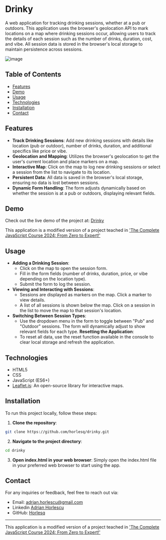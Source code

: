 # Drinky 

A web application for tracking drinking sessions, whether at a pub or outdoors. This application uses the browser's geolocation API to mark locations on a map where drinking sessions occur, allowing users to track the details of each session such as the number of drinks, duration, cost, and vibe. All session data is stored in the browser's local storage to maintain persistence across sessions.

![image](https://github.com/user-attachments/assets/6e7fdec8-d6d6-4a3c-8d7b-41df8dc48256)

## Table of Contents

- [Features](#features)
- [Demo](#demo)
- [Usage](#usage)
- [Technologies](#technologies)
- [Installation](#installation)
- [Contact](#contact)

## Features

- **Track Drinking Sessions**: Add new drinking sessions with details like location (pub or outdoor), number of drinks, duration, and additional specifics like price or vibe.
- **Geolocation and Mapping**: Utilizes the browser's geolocation to get the user's current location and place markers on a map.
- **Interactive Map**: Click on the map to log new drinking sessions or select a session from the list to navigate to its location.
- **Persistent Data**: All data is saved in the browser's local storage, ensuring no data is lost between sessions.
- **Dynamic Form Handling**: The form adjusts dynamically based on whether the session is at a pub or outdoors, displaying relevant fields.

## Demo

Check out the live demo of the project at: [Drinky](https://horlesq.github.io/Drinky/)

This application is a modified version of a project teached in ['The Complete JavaScript Course 2024: From Zero to Expert!'](https://www.udemy.com/course/the-complete-javascript-course/?couponCode=ST10MT8624)

## Usage

- **Adding a Drinking Session**:
  -  Click on the map to open the session form.
  -  Fill in the form fields (number of drinks, duration, price, or vibe depending on the location type).
  -  Submit the form to log the session.
- **Viewing and Interacting with Sessions**:
  -  Sessions are displayed as markers on the map. Click a marker to view details.
  -  A list of all sessions is shown below the map. Click on a session in the list to move the map to that session's location.
- **Switching Between Session Types**:
  -  Use the dropdown menu in the form to toggle between "Pub" and "Outdoor" sessions. The form will dynamically adjust to show relevant fields for each type.
**Resetting the Application**:
  -  To reset all data, use the reset function available in the console to clear local storage and refresh the application.

## Technologies

- HTML5
- CSS
- JavaScript (ES6+)
- [Leaflet.js](https://leafletjs.com/): An open-source library for interactive maps.

## Installation

To run this project locally, follow these steps:
1. **Clone the repository**:
```bash
git clone https://github.com/horlesq/drinky.git
```
2. **Navigate to the project directory**:
```bash
cd drinky
```
3. **Open index.html in your web browser**: Simply open the index.html file in your preferred web browser to start using the app.

## Contact

For any inquiries or feedback, feel free to reach out via:

- Email: adrian.horlescu@gmail.com
- Linkedin [Adrian Horlescu](https://www.linkedin.com/in/adrian-horlescu/)
- GitHub: [Horlesq](https://github.com/horlesq)

---

This application is a modified version of a project teached in ['The Complete JavaScript Course 2024: From Zero to Expert!'](https://www.udemy.com/course/the-complete-javascript-course/?couponCode=ST10MT8624)
